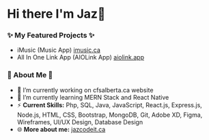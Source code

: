 # Hi there I'm Jaz👋

### ✨ My Featured Projects ✨
- iMusic (Music App) <a href="https://jazcodeit.ca" target="_blank">imusic.ca</a>
- All In One Link App (AIOLink App) <a href="https://aiolink.app" target="_blank">aiolink.app</a>

### 👾 About Me 👾
- 🔭 I’m currently working on cfsalberta.ca website
- 🌱 I’m currently learning MERN Stack and React Native
- ⚡ <b>Current Skills:</b> Php, SQL, Java, JavaScript, React.js, Express.js, Node.js, HTML, CSS, Bootstrap, MongoDB, Git, Adobe XD, Figma, Wireframes, UI/UX Design, Database Design
- 🌐 <b>More about me:</b> <a href="https://jazcodeit.ca" target="_blank">jazcodeit.ca</a>



